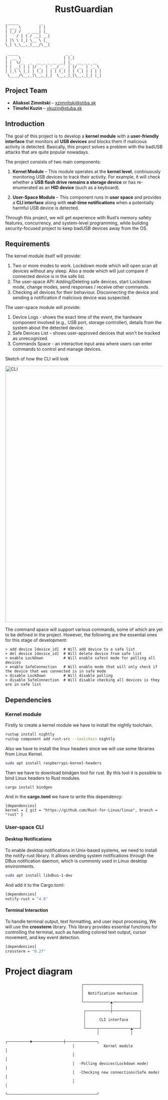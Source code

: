 # <h1 align="center">RustGuardian</h1>
```
______          _                          
| ___ \        | |                         
| |_/ /   _ ___| |_                        
|    / | | / __| __|                       
| |\ \ |_| \__ \ |_                        
\_| \_\__,_|___/\__|                       
                                                                            
 _____                     _ _             
|  __ \                   | (_)            
| |  \/_   _  __ _ _ __ __| |_  __ _ _ __  
| | __| | | |/ _` | '__/ _` | |/ _` | '_ \ 
| |_\ \ |_| | (_| | | | (_| | | (_| | | | |
 \____/\__,_|\__,_|_|  \__,_|_|\__,_|_| |_|                                                         
```
## Project Team
- **Aliaksei Zimnitski** – xzimnitski@stiba.sk
- **Timofei Kuzin** – xkuzin@stuba.sk


## Introduction

The goal of this project is to develop a **kernel module** with a **user-friendly interface** that monitors all **USB devices** and blocks them if malicious activity is detected.
Basically, this project solves a problem with the badUSB attacks that are quite popular nowadays. 

The project consists of two main components:

1. **Kernel Module** – This module operates at the **kernel level**, continuously monitoring USB devices to track their activity. For example, it will check whether a **USB flash drive remains a storage device** or has re-enumerated as an **HID device** (such as a keyboard).

2. **User-Space Module** – This component runs in **user space** and provides a **CLI interface** along with **real-time notifications** when a potentially harmful USB device is detected.

Through this project, we will get experience with Rust’s memory safety features, concurrency, and system-level programming, while building security-focused project to keep badUSB devices away from the OS. 

## Requirements
The kernel module itself will provide:
1) Two or more modes to work. Lockdown mode which will open scan all devices without any sleep. Also a mode which will just compare if connected device is in the safe list.
2) The user-space API: Adding/Deleting safe devices, start Lockdown mode, change modes, send responses / receive other commands.
3) Checking all devices for their behaviour. Disconnecting the device and sending a notification if malicious device was suspected.

The user-space module will provide:
1) Device Logs - shows the exact time of the event, the hardware component involved (e.g., USB port, storage controller), details from the system about the detected device.
2) Safe Devices List – shows user-approved devices that won’t be tracked as unrecognized.
3) Commands Space - an interactive input area where users can enter commands to control and manage devices.

Sketch of how the CLI will look

<img width="818" alt="CLI" src="https://github.com/user-attachments/assets/a09c85a2-ea63-4568-b793-3e45e0337f41" />

The command space will support various commands, some of which are yet to be defined in the project. However, the following are the essential ones for this stage of development:
```
> add device [device_id]  # Will add device to a safe list
> del device [device_id]  # Will delete device from safe list  
> enable LockDown         # Will enable safest mode for polling all devices
> enable SafeConnection   # Will enable mode that will only check if the device that was connected is in safe mode 
> disable LockDown        # Will disable polling
> disable SafeConnection  # Will disable checking all devices is they are in safe list
```



## Dependencies
### Kernel module
Firstly to create a kernel module we have to install the 
nightly toolchain.
```bash
rustup install nightly
rustup component add rust-src --toolchain nightly
```
Also we have to install the linux headers since we will use some
libraries from Linux Kernel.
```bash
sudo apt install raspberrypi-kernel-headers
```
Then we have to download bindgen tool for rust. By this tool
it is possible to bind Linux headers to Rust modules.
```bash![rust_proj.drawio.svg](../../../Downloads/rust_proj.drawio.svg)
cargo install bindgen
```
And in the **cargo.toml** we have to write this dependency:
```
[dependencies]
kernel = { git = "https://github.com/Rust-for-Linux/linux", branch = "rust" }
```
### User-space CLI
#### Desktop Notifications
To enable desktop notifications in Unix-based systems, we need to install the notify-rust library. It allows sending system notifications through the DBus notification daemon, which is commonly used in Linux desktop environments.
```bash
sudo apt install libdbus-1-dev
```
And add it to the Cargo.toml:
```bash
[dependencies]
notify-rust = "4.8"
```
#### Terminal Interaction
To handle terminal output, text formatting, and user input processing, We will use the **crossterm** library. This library provides essential functions for controlling the terminal, such as handling colored text output, cursor movement, and key event detection.
```bash
[dependencies]
crossterm = "0.27"
```

# Project diagram

```
                                  ┌──────────────────────────┐          
                                  │                          │          
                                  │  Notification mechanism  │          
                                  │                          │          
                                  └────────────▲─────────────┘          
                                               │                        
                                   ┌───────────┼────────────┐           
                                   │                        │           
                                   │      CLI interface     │           
                                   │                        │           
                                   └─────┬──────────────▲───┘           
                                         │              │               
                              ┌──────────▼──────────────┼──────────────┐
                              │             Kernel module              │
                              │                                        │
                              │  -Polling devices(Lockdown mode)       │
                              │  -Checking new connections(Safe mode)  │
                              │                                        │
                              └────────────────────────────────────────┘
```
